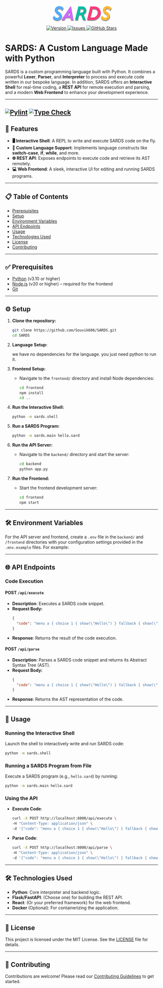 <div align="center">
  <img src="media/sards-logo.png" alt="SARDS Logo" style="padding:10px" width="200">
  <br>
  <a href="https://github.com/Souvik606/SARDS/releases">
    <img src="https://img.shields.io/badge/0.0.4-teal?label=version" alt="Version">
  </a>
  <a href="https://github.com/Souvik606/SARDS/issues">
    <img src="https://img.shields.io/github/issues/Souvik606/SARDS" alt="Issues">
  </a>
  <a href="https://github.com/Souvik606/SARDS">
    <img src="https://img.shields.io/github/stars/Souvik606/SARDS" alt="GitHub Stars">
  </a>
</div>

# SARDS: A Custom Language Made with Python

SARDS is a custom programming language built with Python. It combines a powerful **Lexer**,
**Parser**, and **Interpreter** to process and execute code written in our bespoke language. In
addition, SARDS offers an **Interactive Shell** for real-time coding, a **REST API** for remote
execution and parsing, and a modern **Web Frontend** to enhance your development experience.

---

[//]: # ([![Tests]&#40;https://github.com/Souvik^06/SARDS/actions/workflows/run-tests.yml/badge.svg&#41;]&#40;https://github.com/Souvik^06/SARDS/actions/workflows/run-tests.yml&#41;)

[//]: # ([![Builds]&#40;https://github.com/Souvik^06/SARDS/actions/workflows/builds.yml/badge.svg&#41;]&#40;https://github.com/Souvik^06/SARDS/actions/workflows/builds.yml&#41;)
[![Pylint](https://github.com/Souvik606/SARDS/actions/workflows/pylint.yml/badge.svg)](https://github.com/Souvik606/SARDS/actions/workflows/pylint.yml)
[![Type Check](https://github.com/Souvik606/SARDS/actions/workflows/format-and-typecheck.yml/badge.svg)](https://github.com/Souvik606/SARDS/actions/workflows/format-and-typecheck.yml)
---

## 🚀 Features

- **🖥️ Interactive Shell**: A REPL to write and execute SARDS code on the fly.
- **📜 Custom Language Support**: Implements language constructs like **switch-case**, **if**, **while**, and more.
- **🌐 REST API**: Exposes endpoints to execute code and retrieve its AST remotely.
- **💻 Web Frontend**: A sleek, interactive UI for editing and running SARDS programs.

---

## 📋 Table of Contents

- [Prerequisites](#-prerequisites)
- [Setup](#-setup)
- [Environment Variables](#-environment-variables)
- [API Endpoints](#-api-endpoints)
- [Usage](#-usage)
- [Technologies Used](#-technologies-used)
- [License](#-license)
- [Contributing](#-contributing)

---

## ✅ Prerequisites

- [Python](https://www.python.org/) (v3.10 or higher)
- [Node.js](https://nodejs.org/) (v20 or higher) – required for the frontend
- [Git](https://git-scm.com/)

---

## ⚙️ Setup

1. **Clone the repository:**
   ```bash
   git clone https://github.com/Souvik606/SARDS.git
   cd SARDS
   ```

2. **Language Setup:**

   we have no dependencies for the language. you just need python to run it.

3. **Frontend Setup:**
    - Navigate to the `frontend/` directory and install Node dependencies:
      ```bash
      cd frontend
      npm install
      cd ..
      ```

4. **Run the Interactive Shell:**
   ```bash
   python -m sards.shell
   ```

5. **Run a SARDS Program:**
   ```bash
   python -m sards.main hello.sard
   ```

6. **Run the API Server:**
    - Navigate to the `backend/` directory and start the server:
      ```bash
      cd backend
      python app.py
      ```

7. **Run the Frontend:**
    - Start the frontend development server:
      ```bash
      cd frontend
      npm start
      ```

---

## 🛠️ Environment Variables

For the API server and frontend, create a `.env` file in the `backend/` and `/frontend` directories with your
configuration settings provided in the `.env.example` files. For example:


---

## 🌐 API Endpoints

### Code Execution

#### **POST** `/api/execute`

- **Description**: Executes a SARDS code snippet.
- **Request Body:**
  ```json
  {
    "code": "menu a { choice 1 { show(\"Hello\") } fallback { show(\"World\") } }"
  }
  ```
- **Response**: Returns the result of the code execution.

#### **POST** `/api/parse`

- **Description**: Parses a SARDS code snippet and returns its Abstract Syntax Tree (AST).
- **Request Body:**
  ```json
  {
    "code": "menu a { choice 1 { show(\"Hello\") } fallback { show(\"World\") } }"
  }
  ```
- **Response**: Returns the AST representation of the code.

---

## 📌 Usage

### Running the Interactive Shell

Launch the shell to interactively write and run SARDS code:

```bash
python -m sards.shell
```

### Running a SARDS Program from File

Execute a SARDS program (e.g., `hello.sard`) by running:

```bash
python -m sards.main hello.sard
```

### Using the API

- **Execute Code**:
  ```bash
  curl -X POST http://localhost:8000/api/execute \
  -H "Content-Type: application/json" \
  -d '{"code": "menu a { choice 1 { show(\"Hello\") } fallback { show(\"World\") } }"}'
  ```

- **Parse Code**:
  ```bash
  curl -X POST http://localhost:8000/api/parse \
  -H "Content-Type: application/json" \
  -d '{"code": "menu a { choice 1 { show(\"Hello\") } fallback { show(\"World\") } }"}'
  ```

---

## 🛠️ Technologies Used

- **Python**: Core interpreter and backend logic.
- **Flask/FastAPI**: (Choose one) for building the REST API.
- **React**: (Or your preferred framework) for the web frontend.
- **Docker** (Optional): For containerizing the application.

---

## 📜 License

This project is licensed under the MIT License. See the [LICENSE](LICENSE) file for details.

---

## 🤝 Contributing

Contributions are welcome! Please read
our [Contributing Guidelines](https://github.com/Souvik^06/SARDS/blob/master/CONTRIBUTING.md) to get started.
